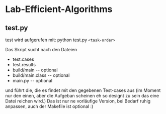 # Lab-Efficient-Algorithms
## test.py
test wird aufgerufen mit:
python test.py `<task-order>`

Das Skript sucht nach den Dateien
  * test.cases
  * test.results
  * build/main          -- optional
  * build/main.class    -- optional
  * main.py             -- optional

und führt die, die es findet mit den gegebenen Test-cases aus (im Moment nur den einen, aber die Aufgeban scheinen eh so designt zu sein das eine Datei reichen wird.)
Das ist nur ne vorläufige Version, bei Bedarf ruhig anpassen, auch der Makefile ist optional :)
